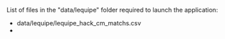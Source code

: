 List of files in the "data/lequipe" folder required to launch the application:

* data/lequipe/lequipe_hack_cm_matchs.csv
* 